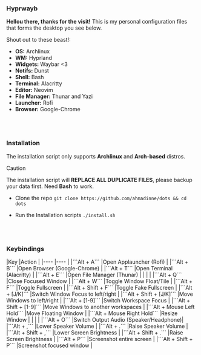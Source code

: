 <h3>Hyprwayb</h3>
<b>Hellou there, thanks for the visit!</b>
This is my personal configuration files that forms the desktop you see below.

Shout out to these beast!:
+ <b>OS:</b> Archlinux
+ <b>WM:</b> Hyprland
+ <b>Widgets:</b> Waybar <3
+ <b>Notifs:</b> Dunst
+ <b>Shell:</b> Bash
+ <b>Terminal:</b> Alacritty
+ <b>Editor:</b> Neovim
+ <b>File Manager:</b> Thunar and Yazi
+ <b>Launcher:</b> Rofi
+ <b>Browser:</b> Google-Chrome

<br>
<br>

<h3>Installation</h3>
The installation script only supports <b>Archlinux</b> and <b>Arch-based</b> distros.

> [!CAUTION]
> The installation script will <b>REPLACE ALL DUPLICATE FILES</b>, please backup your data first.
> Need <b>Bash</b> to work.

- Clone the repo
```git clone https://github.com/ahmadinne/dots && cd dots```

- Run the Installation scripts
```./install.sh```

<br>
<br>

<h3>Keybindings</h3>
|Key                                |Action                             |
|----                               |----                               |
|```Alt + A```                      |Open Applauncher (Rofi)            |
|```Alt + B```                      |Open Browser (Google-Chrome)       |
|```Alt + T```                      |Open Terminal (Alacritty)          |
|```Alt + E```                      |Open File Manager (Thunar)         |
|                                   |                                   |
|```Alt + Q```                      |Close Focused Window               |
|```Alt + W```                      |Toggle Window Float/Tile           |
|```Alt + F```                      |Toggle Fullscreen                  |
|```Alt + Shift + F```              |Toggle Fake Fullscreen             |
|```Alt + [J/K]```                  |Switch Window Focus to left/right  |
|```Alt + Shift + [J/K]```          |Move Windows to left/right         |
|```Alt + [1-9]```                  |Switch Workspace Focus             |
|```Alt + Shift + [1-9]```          |Move Windows to another workspaces |
|```Alt + Mouse Left Hold```        |Move Floating Window               |
|```Alt + Mouse Right Hold```       |Resize Window                      |
|                                   |                                   |
|```Alt + O```                      |Switch Output Audio (Speaker/Headphone)|
|```Alt + ,```                      |Lower Speaker Volume               |
|```Alt + .```                      |Raise Speaker Volume               |
|```Alt + Shift + ,```              |Lower Screen Brightness            |
|```Alt + Shift + .```              |Raise Screen Brightness            |
|```Alt + P```                      |Screenshot entire screen           |
|```Alt + Shift + P```              |Screenshot focused window          |

